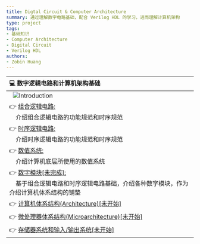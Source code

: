 ```yaml
---
title: Digtal Circuit & Computer Architecture
summary: 通过理解数字电路基础，配合 Verilog HDL 的学习，进而理解计算机架构
type: project
tags: 
- 基础知识
- Computer Architecture
- Digital Circuit
- Verilog HDL
authors:
- Zobin Huang
---
```


<head>
    <style>
        img{margin-left: 10px;}
        img{margin-right: 20px;}
        .post_fs14_ws0{font-size: 18px; word-spacing:0px;}
    </style>
</head>

<body>

<div class="post_fs14_ws0">
<div align="center">

|<b>💻 数字逻辑电路和计算机架构基础</b>|
|:-|
|![Introduction](https://neth-lab.netlify.app/allprojects/Computer_Architerture/pic/intro.png)|
|👉 [组合逻辑电路:](https://neth-lab.netlify.app/publication/21-4-18-Combinational_Circuit/)<br>&nbsp;&nbsp;&nbsp;&nbsp;介绍组合逻辑电路的功能规范和时序规范|
|👉 [时序逻辑电路:](https://neth-lab.netlify.app/publication/21-4-18-Sequential_Circuit/)<br>&nbsp;&nbsp;&nbsp;&nbsp;介绍时序逻辑电路的功能规范和时序规范|
|👉 [数值系统:](https://neth-lab.netlify.app/publication/21-4-18-Nubmer_System/)<br>&nbsp;&nbsp;&nbsp;&nbsp;介绍计算机底层所使用的数值系统|
|👉 [数字模块[未完成]:](https://neth-lab.netlify.app/publication/21-4-18-Digital_Module/)<br>&nbsp;&nbsp;&nbsp;&nbsp;基于组合逻辑电路和时序逻辑电路基础，介绍各种数字模块，作为介绍计算机体系结构的铺垫|
|👉 [计算机体系结构(Architecture)[未开始]]()|
|👉 [微处理器体系结构(Microarchitecture)[未开始]]()|
|👉 [存储器系统和输入/输出系统[未开始]]()|
</div>



</body>